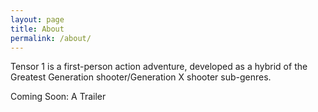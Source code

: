 ```yaml
---
layout: page
title: About
permalink: /about/
---
```


Tensor 1 is a first-person action adventure, developed as a hybrid of the Greatest Generation shooter/Generation X shooter sub-genres.

Coming Soon: A Trailer


